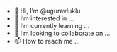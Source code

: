 - 👋 Hi, I’m @uguravluklu
- 👀 I’m interested in ...
- 🌱 I’m currently learning ...
- 💞️ I’m looking to collaborate on ...
- 📫 How to reach me ...

<!---
uguravluklu/uguravluklu is a ✨ special ✨ repository because its `README.md` (this file) appears on your GitHub profile.
You can click the Preview link to take a look at your changes.
--->
